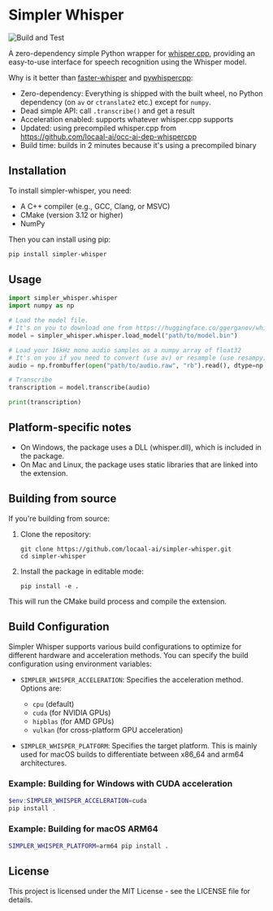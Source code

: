 # Simpler Whisper

![Build and Test](https://img.shields.io/github/actions/workflow/status/locaal-ai/simpler-whisper/build.yaml)

A zero-dependency simple Python wrapper for [whisper.cpp](https://github.com/ggerganov/whisper.cpp), providing an easy-to-use interface for speech recognition using the Whisper model. 

Why is it better than [faster-whisper](https://github.com/SYSTRAN/faster-whisper) and [pywhispercpp](https://github.com/abdeladim-s/pywhispercpp):
- Zero-dependency: Everything is shipped with the built wheel, no Python dependency (on `av` or `ctranslate2` etc.) except for `numpy`.
- Dead simple API: call `.transcribe()` and get a result
- Acceleration enabled: supports whatever whisper.cpp supports
- Updated: using precompiled whisper.cpp from https://github.com/locaal-ai/occ-ai-dep-whispercpp
- Build time: builds in 2 minutes because it's using a precompiled binary

## Installation

To install simpler-whisper, you need:
- A C++ compiler (e.g., GCC, Clang, or MSVC)
- CMake (version 3.12 or higher)
- NumPy

Then you can install using pip:

```bash
pip install simpler-whisper
```

## Usage

```python
import simpler_whisper.whisper
import numpy as np

# Load the model file. 
# It's on you to download one from https://huggingface.co/ggerganov/whisper.cpp
model = simpler_whisper.whisper.load_model("path/to/model.bin")

# Load your 16kHz mono audio samples as a numpy array of float32
# It's on you if you need to convert (use av) or resample (use resampy)
audio = np.frombuffer(open("path/to/audio.raw", "rb").read(), dtype=np.float32)

# Transcribe
transcription = model.transcribe(audio)

print(transcription)
```

## Platform-specific notes

- On Windows, the package uses a DLL (whisper.dll), which is included in the package.
- On Mac and Linux, the package uses static libraries that are linked into the extension.

## Building from source

If you're building from source:
1. Clone the repository:
   ```
   git clone https://github.com/locaal-ai/simpler-whisper.git
   cd simpler-whisper
   ```
2. Install the package in editable mode:
   ```
   pip install -e .
   ```

This will run the CMake build process and compile the extension.

## Build Configuration

Simpler Whisper supports various build configurations to optimize for different hardware and acceleration methods. You can specify the build configuration using environment variables:

- `SIMPLER_WHISPER_ACCELERATION`: Specifies the acceleration method. Options are:
  - `cpu` (default)
  - `cuda` (for NVIDIA GPUs)
  - `hipblas` (for AMD GPUs)
  - `vulkan` (for cross-platform GPU acceleration)

- `SIMPLER_WHISPER_PLATFORM`: Specifies the target platform. This is mainly used for macOS builds to differentiate between x86_64 and arm64 architectures.

### Example: Building for Windows with CUDA acceleration

```powershell
$env:SIMPLER_WHISPER_ACCELERATION=cuda
pip install .
```

### Example: Building for macOS ARM64

```bash
SIMPLER_WHISPER_PLATFORM=arm64 pip install .
```

## License

This project is licensed under the MIT License - see the LICENSE file for details.